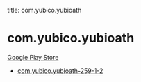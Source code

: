title: com.yubico.yubioath
# com.yubico.yubioath


[Google Play Store](https://play.google.com/store/apps/details?id=com.yubico.yubioath)


* [com.yubico.yubioath-259-1-2](./com.yubico.yubioath-259-1-2/)
